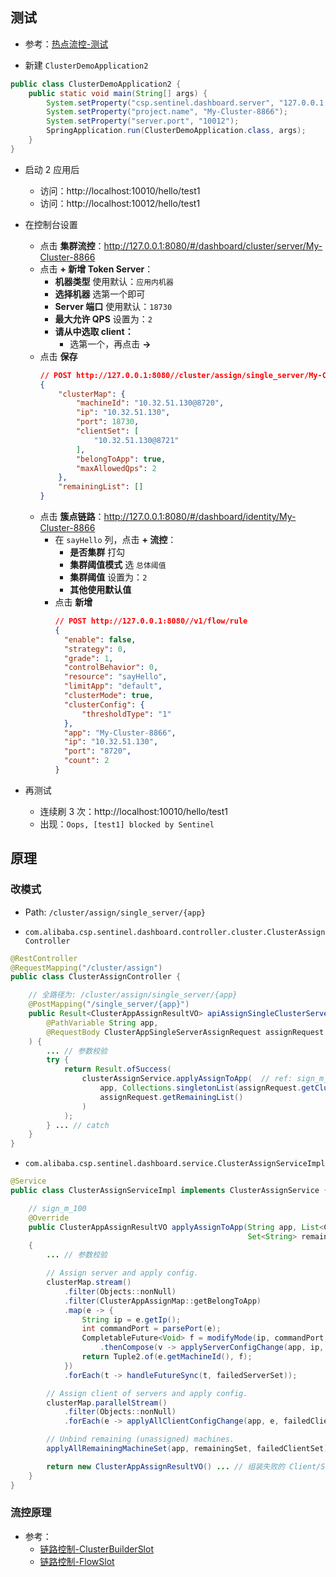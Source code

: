 ## 测试
- 参考：[热点流控-测试](热点流控.md#测试)

- 新建 `ClusterDemoApplication2`
```java
public class ClusterDemoApplication2 {
    public static void main(String[] args) {
        System.setProperty("csp.sentinel.dashboard.server", "127.0.0.1:8080");
        System.setProperty("project.name", "My-Cluster-8866");
        System.setProperty("server.port", "10012");
        SpringApplication.run(ClusterDemoApplication.class, args);
    }
}
```

- 启动 2 应用后
  - 访问：http://localhost:10010/hello/test1
  - 访问：http://localhost:10012/hello/test1

- 在控制台设置
  - 点击 **集群流控**：http://127.0.0.1:8080/#/dashboard/cluster/server/My-Cluster-8866
  - 点击 **+ 新增 Token Server**：
    - **机器类型** 使用默认：`应用内机器`
    - **选择机器** 选第一个即可
    - **Server 端口** 使用默认：`18730`
    - **最大允许 QPS** 设置为：`2`
    - **请从中选取 client：**
      - 选第一个，再点击 **→**
  - 点击 **保存**
    ```json
    // POST http://127.0.0.1:8080//cluster/assign/single_server/My-Cluster-8866
    {
        "clusterMap": {
            "machineId": "10.32.51.130@8720",
            "ip": "10.32.51.130",
            "port": 18730,
            "clientSet": [
                "10.32.51.130@8721"
            ],
            "belongToApp": true,
            "maxAllowedQps": 2
        },
        "remainingList": []
    }
    ```
  - 点击 **簇点链路**：http://127.0.0.1:8080/#/dashboard/identity/My-Cluster-8866
    - 在 `sayHello` 列，点击 **+ 流控**：
      - **是否集群** 打勾
      - **集群阈值模式** 选 `总体阈值`
      - **集群阈值** 设置为：`2`
      - **其他使用默认值**
    - 点击 **新增**
      ```json
      // POST http://127.0.0.1:8080//v1/flow/rule
      {
        "enable": false,
        "strategy": 0,
        "grade": 1,
        "controlBehavior": 0,
        "resource": "sayHello",
        "limitApp": "default",
        "clusterMode": true,
        "clusterConfig": {
            "thresholdType": "1"
        },
        "app": "My-Cluster-8866",
        "ip": "10.32.51.130",
        "port": "8720",
        "count": 2
      }
      ```

- 再测试
  - 连续刷 3 次：http://localhost:10010/hello/test1
  - 出现：`Oops, [test1] blocked by Sentinel`


## 原理
### 改模式
- Path: `/cluster/assign/single_server/{app}`

- `com.alibaba.csp.sentinel.dashboard.controller.cluster.ClusterAssignController`
```java
@RestController
@RequestMapping("/cluster/assign")
public class ClusterAssignController {

    // 全路径为: /cluster/assign/single_server/{app}
    @PostMapping("/single_server/{app}")
    public Result<ClusterAppAssignResultVO> apiAssignSingleClusterServersOfApp(
        @PathVariable String app,
        @RequestBody ClusterAppSingleServerAssignRequest assignRequest
    ) {
        ... // 参数校验
        try {
            return Result.ofSuccess(
                clusterAssignService.applyAssignToApp(  // ref: sign_m_100
                    app, Collections.singletonList(assignRequest.getClusterMap()),
                    assignRequest.getRemainingList()
                )
            );
        } ... // catch
    }
}
```

- `com.alibaba.csp.sentinel.dashboard.service.ClusterAssignServiceImpl`
```java
@Service
public class ClusterAssignServiceImpl implements ClusterAssignService {

    // sign_m_100
    @Override
    public ClusterAppAssignResultVO applyAssignToApp(String app, List<ClusterAppAssignMap> clusterMap,
                                                     Set<String> remainingSet) 
    {
        ... // 参数校验

        // Assign server and apply config.
        clusterMap.stream()
            .filter(Objects::nonNull)
            .filter(ClusterAppAssignMap::getBelongToApp)
            .map(e -> {
                String ip = e.getIp();
                int commandPort = parsePort(e);
                CompletableFuture<Void> f = modifyMode(ip, commandPort, ClusterStateManager.CLUSTER_SERVER)
                    .thenCompose(v -> applyServerConfigChange(app, ip, commandPort, e));
                return Tuple2.of(e.getMachineId(), f);
            })
            .forEach(t -> handleFutureSync(t, failedServerSet));

        // Assign client of servers and apply config.
        clusterMap.parallelStream()
            .filter(Objects::nonNull)
            .forEach(e -> applyAllClientConfigChange(app, e, failedClientSet));

        // Unbind remaining (unassigned) machines.
        applyAllRemainingMachineSet(app, remainingSet, failedClientSet);

        return new ClusterAppAssignResultVO() ... // 组装失败的 Client/Server 集合并返回
    }
}
```


### 流控原理
- 参考：
  - [链路控制-ClusterBuilderSlot](链路控制.md#ClusterBuilderSlot)
  - [链路控制-FlowSlot](链路控制.md#FlowSlot)